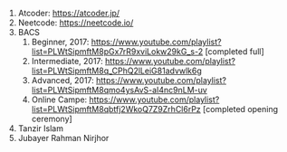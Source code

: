 1. Atcoder: https://atcoder.jp/
2. Neetcode: https://neetcode.io/
3. BACS
   1. Beginner, 2017: https://www.youtube.com/playlist?list=PLWtSipmftM8pGx7rR9xviLokw29kG_s-2 [completed full]
   2. Intermediate, 2017: https://www.youtube.com/playlist?list=PLWtSipmftM8q_CPhQ2lLeiG81advwlk6g
   3. Advanced, 2017: https://www.youtube.com/playlist?list=PLWtSipmftM8qmo4ysAvS-aI4nc9nLM-uv
   4. Online Campe: https://www.youtube.com/playlist?list=PLWtSipmftM8qbtfj2WkoQ7Z9ZrhCl6rPz [completed opening ceremony]
4. Tanzir Islam
5. Jubayer Rahman Nirjhor
